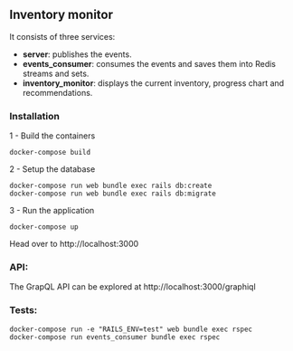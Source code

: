 ## Inventory monitor

It consists of three  services:

- **server**: publishes the events.
- **events_consumer**: consumes the events and saves them into Redis streams and sets.
- **inventory_monitor**: displays the current inventory, progress chart and recommendations.

### Installation

1 - Build the containers

```
docker-compose build
```

2 - Setup the database

```
docker-compose run web bundle exec rails db:create
docker-compose run web bundle exec rails db:migrate
```

3 - Run the application

```
docker-compose up
```

Head over to http://localhost:3000 


### API:


The GrapQL API can be explored at http://localhost:3000/graphiql


### Tests:

```
docker-compose run -e "RAILS_ENV=test" web bundle exec rspec
docker-compose run events_consumer bundle exec rspec
```
